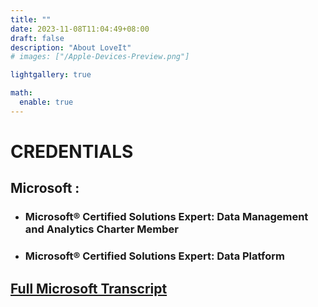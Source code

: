 ```yaml
---
title: ""
date: 2023-11-08T11:04:49+08:00
draft: false
description: "About LoveIt"
# images: ["/Apple-Devices-Preview.png"]

lightgallery: true

math:
  enable: true
---
```


# **CREDENTIALS** #
## Microsoft : ##  
- ### Microsoft® Certified Solutions Expert: Data Management and Analytics Charter Member ###
- ### Microsoft® Certified Solutions Expert: Data Platform ###

## [Full Microsoft Transcript](https://learn.microsoft.com/en-us/users/paulzgondea-3565/transcript/71p4yflepl3k92x?wt.mc_id=pvue_msft_webpage_wwl&tab=credentials-tab) ##

